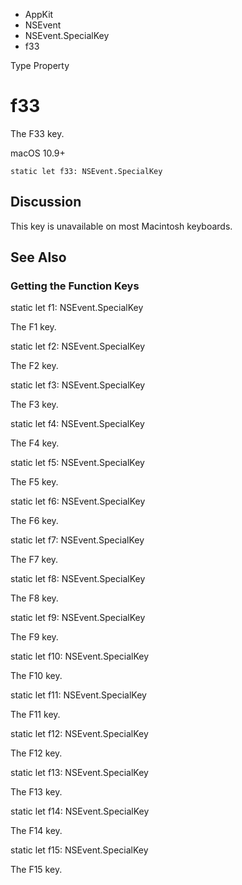 

- AppKit
- NSEvent
- NSEvent.SpecialKey
-  f33 

Type Property

# f33

The F33 key.

macOS 10.9+

``` source
static let f33: NSEvent.SpecialKey
```

## Discussion

This key is unavailable on most Macintosh keyboards.

## See Also

### Getting the Function Keys

static let f1: NSEvent.SpecialKey

The F1 key.

static let f2: NSEvent.SpecialKey

The F2 key.

static let f3: NSEvent.SpecialKey

The F3 key.

static let f4: NSEvent.SpecialKey

The F4 key.

static let f5: NSEvent.SpecialKey

The F5 key.

static let f6: NSEvent.SpecialKey

The F6 key.

static let f7: NSEvent.SpecialKey

The F7 key.

static let f8: NSEvent.SpecialKey

The F8 key.

static let f9: NSEvent.SpecialKey

The F9 key.

static let f10: NSEvent.SpecialKey

The F10 key.

static let f11: NSEvent.SpecialKey

The F11 key.

static let f12: NSEvent.SpecialKey

The F12 key.

static let f13: NSEvent.SpecialKey

The F13 key.

static let f14: NSEvent.SpecialKey

The F14 key.

static let f15: NSEvent.SpecialKey

The F15 key.

